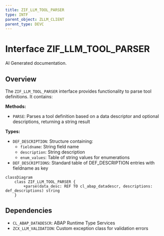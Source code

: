 ```yaml
---
title: ZIF_LLM_TOOL_PARSER
type: INTF
parent_object: ZLLM_CLIENT
parent_type: DEVC
---
```


# Interface ZIF_LLM_TOOL_PARSER

AI Generated documentation.

## Overview

The `ZIF_LLM_TOOL_PARSER` interface provides functionality to parse tool definitions. It contains:

**Methods:**

- `PARSE`: Parses a tool definition based on a data descriptor and optional descriptions, returning a string result

**Types:**

- `DEF_DESCRIPTION`: Structure containing:
  - `fieldname`: String field name
  - `description`: String description
  - `enum_values`: Table of string values for enumerations
- `DEF_DESCRIPTIONS`: Standard table of DEF_DESCRIPTION entries with fieldname as key

```mermaid
classDiagram
    class ZIF_LLM_TOOL_PARSER {
        +parse(data_desc: REF TO cl_abap_datadescr, descriptions: def_descriptions) string
    }
```

## Dependencies

- `CL_ABAP_DATADESCR`: ABAP Runtime Type Services
- `ZCX_LLM_VALIDATION`: Custom exception class for validation errors
